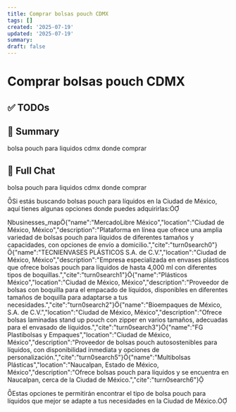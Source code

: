 ```yaml
---
title: Comprar bolsas pouch CDMX
tags: []
created: '2025-07-19'
updated: '2025-07-19'
summary:
draft: false
---
```


# Comprar bolsas pouch CDMX

## ✅ TODOs


## 📌 Summary
bolsa pouch para liquidos cdmx donde comprar

## 🧠 Full Chat


bolsa pouch para liquidos cdmx donde comprar



Si estás buscando bolsas pouch para líquidos en la Ciudad de México, aquí tienes algunas opciones donde puedes adquirirlas:

businesses_map{"name":"MercadoLibre México","location":"Ciudad de México, México","description":"Plataforma en línea que ofrece una amplia variedad de bolsas pouch para líquidos de diferentes tamaños y capacidades, con opciones de envío a domicilio.","cite":"turn0search0"}{"name":"TECNIENVASES PLÁSTICOS S.A. de C.V.","location":"Ciudad de México, México","description":"Empresa especializada en envases plásticos que ofrece bolsas pouch para líquidos de hasta 4,000 ml con diferentes tipos de boquillas.","cite":"turn0search1"}{"name":"Plásticos México","location":"Ciudad de México, México","description":"Proveedor de bolsas con boquilla para el empacado de líquidos, disponibles en diferentes tamaños de boquilla para adaptarse a tus necesidades.","cite":"turn0search2"}{"name":"Bioempaques de México, S.A. de C.V.","location":"Ciudad de México, México","description":"Ofrece bolsas laminadas stand up pouch con zipper en varios tamaños, adecuadas para el envasado de líquidos.","cite":"turn0search3"}{"name":"FG Plastibolsas y Empaques","location":"Ciudad de México, México","description":"Proveedor de bolsas pouch autosostenibles para líquidos, con disponibilidad inmediata y opciones de personalización.","cite":"turn0search5"}{"name":"Multibolsas Plásticas","location":"Naucalpan, Estado de México, México","description":"Ofrece bolsas pouch para líquidos y se encuentra en Naucalpan, cerca de la Ciudad de México.","cite":"turn0search6"}

Estas opciones te permitirán encontrar el tipo de bolsa pouch para líquidos que mejor se adapte a tus necesidades en la Ciudad de México.